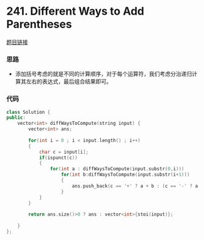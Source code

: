 # 241. Different Ways to Add Parentheses
[题目链接](https://leetcode.com/problems/different-ways-to-add-parentheses/)

### 思路
* 添加括号考虑的就是不同的计算顺序，对于每个运算符，我们考虑分治递归计算其左右的表达式，最后组合结果即可。



### 代码





```cpp
class Solution {
public:
    vector<int> diffWaysToCompute(string input) {
        vector<int> ans;
        
        for(int i = 0 ; i < input.length() ; i++)
        {
            char c = input[i];
            if(ispunct(c))
            {
                for(int a : diffWaysToCompute(input.substr(0,i)))
                    for(int b:diffWaysToCompute(input.substr(i+1)))
                    {
                        ans.push_back(c == '+' ? a + b : (c == '-' ? a - b:a*b));
                    }
            }
        }
        
        return ans.size()>0 ? ans : vector<int>{stoi(input)};
        
    }
};
```

